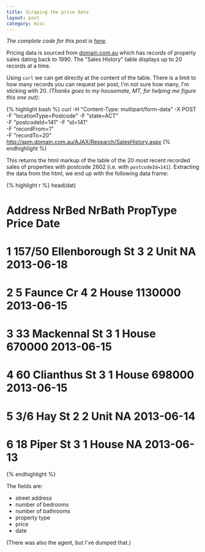 ```yaml
---
title: Scraping the price data
layout: post
category: misc
---
```


_The complete code for this post is
[here](https://github.com/mngu2382/CanHouse/blob/master/00-PriceData.R)._

Pricing data is sourced from [domain.com.au](TODO)
which has records of property sales dating back to 1990. The "Sales
History" table displays up to 20 records at a time.

Using `curl` we can get directly at the content of the table. There is
a limit to how many records you can request per post, I'm not sure how
many, I'm sticking with 20. _(Thanks goes to my housemate, MT, for
helping me figure this one out)_:

{% highlight bash %}
curl -H "Content-Type: multipart/form-data" -X POST \
       -F "locationType=Postcode" -F "state=ACT" \
       -F "postcodeId=141" -F "id=141" \
       -F "recordFrom=1" \
       -F "recordTo=20" \
       http://apm.domain.com.au/AJAX/Research/SalesHistory.aspx
{% endhighlight %}

This returns the html markup of the table of the 20 most recent
recorded sales of properties with postcode 2602 (i.e. with
`postcodeId=141`). Extracting the data from the html, we end up with
the following data frame:

{% highlight r %}
head(dat)
#                  Address NrBed NrBath PropType   Price       Date
# 1 157/50 Ellenborough St     3      2     Unit      NA 2013-06-18
# 2            5 Faunce Cr     4      2    House 1130000 2013-06-15
# 3        33 Mackennal St     3      1    House  670000 2013-06-15
# 4        60 Clianthus St     3      1    House  698000 2013-06-15
# 5             3/6 Hay St     2      2     Unit      NA 2013-06-14
# 6            18 Piper St     3      1    House      NA 2013-06-13
{% endhighlight %}

The fields are:
- street address
- number of bedrooms
- number of bathrooms
- property type
- price
- date

(There was also the agent, but I've dumped that.)

